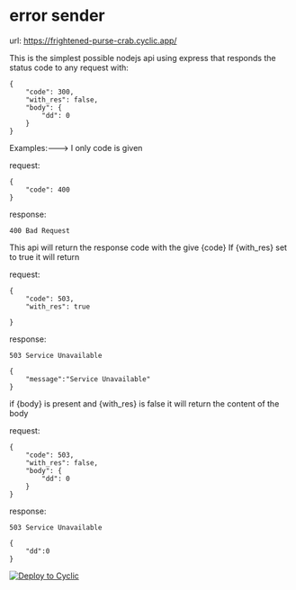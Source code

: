 # error sender

url: https://frightened-purse-crab.cyclic.app/

This is the simplest possible nodejs api using express that responds the status code to any request with: 

```
{
    "code": 300,
    "with_res": false,
    "body": {
        "dd": 0
    }
}
```

Examples:--->
I only code is given

request:
```
{
    "code": 400
}
```

response:
```
400 Bad Request
```

This api will return the response code with the give {code}
If {with_res} set to true it will return 

request:
```
{
    "code": 503,
    "with_res": true
    
}
```

response:
```
503 Service Unavailable

{
    "message":"Service Unavailable"
}
```

if {body} is present and {with_res} is false it will return the content of the body


request:
```
{
    "code": 503,
    "with_res": false,
    "body": {
        "dd": 0
    }
}
```


response:
```
503 Service Unavailable

{
    "dd":0
}
```

[![Deploy to Cyclic](https://deploy.cyclic.app/button.svg)](https://deploy.cyclic.app/)


